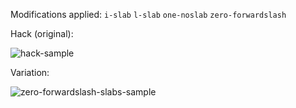 Modifications applied: `i-slab` `l-slab` `one-noslab` `zero-forwardslash`

Hack (original):

![hack-sample](https://user-images.githubusercontent.com/23739434/75803136-d38cd380-5d75-11ea-9b9b-4a09642447e9.png)

Variation:

![zero-forwardslash-slabs-sample](https://user-images.githubusercontent.com/23739434/75803142-d4be0080-5d75-11ea-9648-40a6a5224c75.png)
